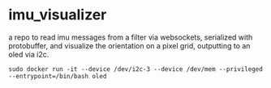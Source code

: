 # imu_visualizer
a repo to read imu messages from a filter via websockets, serialized with protobuffer, and visualize the orientation on a pixel grid, outputting to an oled via i2c.


```
sudo docker run -it --device /dev/i2c-3 --device /dev/mem --privileged --entrypoint=/bin/bash oled
```
